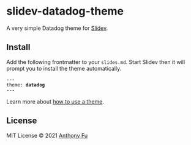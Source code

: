 # slidev-datadog-theme

A very simple Datadog theme for [Slidev](https://github.com/slidevjs/slidev).

## Install

Add the following frontmatter to your `slides.md`. Start Slidev then it will prompt you to install the theme automatically.

<pre><code>---
theme: <b>datadog</b>
---</code></pre>

Learn more about [how to use a theme](https://sli.dev/themes/use).

## License

MIT License © 2021 [Anthony Fu](https://github.com/antfu)
